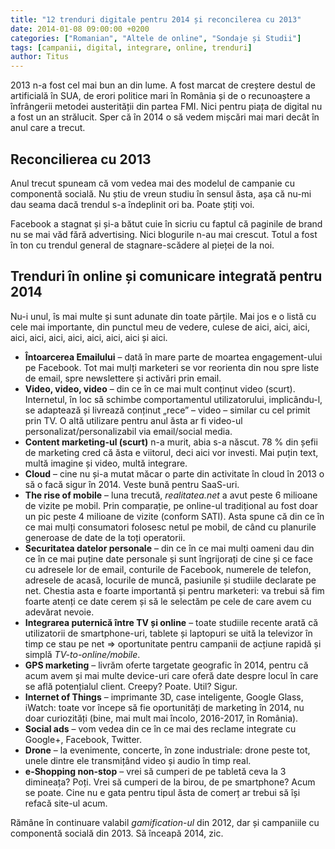 ```yaml
---
title: "12 trenduri digitale pentru 2014 și reconcilerea cu 2013"
date: 2014-01-08 09:00:00 +0200
categories: ["Romanian", "Altele de online", "Sondaje și Studii"]
tags: [campanii, digital, integrare, online, trenduri]
author: Titus
---
```


2013 n-a fost cel mai bun an din lume. A fost marcat de creștere destul de artificială în SUA, de erori politice mari în România și de o recunoaștere a înfrângerii metodei austerității din partea FMI. Nici pentru piața de digital nu a fost un an strălucit. Sper că în 2014 o să vedem mișcări mai mari decât în anul care a trecut.

## Reconcilierea cu 2013

Anul trecut spuneam că vom vedea mai des modelul de campanie cu componentă socială. Nu știu de vreun studiu în sensul ăsta, așa că nu-mi dau seama dacă trendul s-a îndeplinit ori ba. Poate știți voi.

Facebook a stagnat și și-a bătut cuie în sicriu cu faptul că paginile de brand nu se mai văd fără advertising. Nici blogurile n-au mai crescut. Totul a fost în ton cu trendul general de stagnare-scădere al pieței de la noi.

## Trenduri în online și comunicare integrată pentru 2014

Nu-i unul, îs mai multe și sunt adunate din toate părțile. Mai jos e o listă cu cele mai importante, din punctul meu de vedere, culese de aici, aici, aici, aici, aici, aici, aici, aici, aici, aici și aici.

- **Întoarcerea Emailului** – dată în mare parte de moartea engagement-ului pe Facebook. Tot mai mulți marketeri se vor reorienta din nou spre liste de email, spre newslettere și activări prin email.  
- **Video, video, video** – din ce în ce mai mult conținut video (scurt). Internetul, în loc să schimbe comportamentul utilizatorului, implicându-l, se adaptează și livrează conținut „rece” – video – similar cu cel primit prin TV. O altă utilizare pentru anul ăsta ar fi video-ul personalizat/personalizabil via email/social media.  
- **Content marketing-ul (scurt)** n-a murit, abia s-a născut. 78 % din șefii de marketing cred că ăsta e viitorul, deci aici vor investi. Mai puțin text, multă imagine și video, multă integrare.  
- **Cloud** – cine nu și-a mutat măcar o parte din activitate în cloud în 2013 o să o facă sigur în 2014. Veste bună pentru SaaS-uri.  
- **The rise of mobile** – luna trecută, *realitatea.net* a avut peste 6 milioane de vizite pe mobil. Prin comparație, pe online-ul tradițional au fost doar un pic peste 4 milioane de vizite (conform SATI). Asta spune că din ce în ce mai mulți consumatori folosesc netul pe mobil, de când cu planurile generoase de date de la toți operatorii.  
- **Securitatea datelor personale** – din ce în ce mai mulți oameni dau din ce în ce mai puține date personale și sunt îngrijorați de cine și ce face cu adresele lor de email, conturile de Facebook, numerele de telefon, adresele de acasă, locurile de muncă, pasiunile și studiile declarate pe net. Chestia asta e foarte importantă și pentru marketeri: va trebui să fim foarte atenți ce date cerem și să le selectăm pe cele de care avem cu adevărat nevoie.  
- **Integrarea puternică între TV și online** – toate studiile recente arată că utilizatorii de smartphone-uri, tablete și laptopuri se uită la televizor în timp ce stau pe net ⇒ oportunitate pentru campanii de acțiune rapidă și simplă *TV-to-online/mobile*.  
- **GPS marketing** – livrăm oferte targetate geografic în 2014, pentru că acum avem și mai multe device-uri care oferă date despre locul în care se află potențialul client. Creepy? Poate. Util? Sigur.  
- **Internet of Things** – imprimante 3D, case inteligente, Google Glass, iWatch: toate vor începe să fie oportunități de marketing în 2014, nu doar curiozități (bine, mai mult mai încolo, 2016-2017, în România).  
- **Social ads** – vom vedea din ce în ce mai des reclame integrate cu Google+, Facebook, Twitter.  
- **Drone** – la evenimente, concerte, în zone industriale: drone peste tot, unele dintre ele transmițând video și audio în timp real.  
- **e-Shopping non-stop** – vrei să cumperi de pe tabletă ceva la 3 dimineața? Poți. Vrei să cumperi de la birou, de pe smartphone? Acum se poate. Cine nu e gata pentru tipul ăsta de comerț ar trebui să își refacă site-ul acum.

Rămâne în continuare valabil *gamification-ul* din 2012, dar și campaniile cu componentă socială din 2013. Să înceapă 2014, zic.
